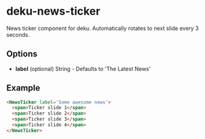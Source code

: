 # deku-news-ticker

News ticker component for deku. Automatically rotates to next slide every 3 seconds. 

## Options
- __label__ (optional) String - Defaults to 'The Latest News'

## Example

```html
<NewsTicker label='Some awesome news'>
  <span>Ticker slide 1</span>
  <span>Ticker slide 2</span>
  <span>Ticker slide 3</span>
  <span>Ticker slide 4</span>
</NewsTicker>
```
